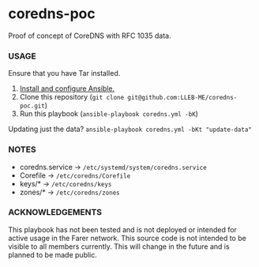 # coredns-poc
Proof of concept of CoreDNS with RFC 1035 data.

### USAGE
Ensure that you have Tar installed.

1. [Install and configure Ansible.](https://docs.ansible.com/ansible/latest/installation_guide/index.html)
2. Clone this repository (`git clone git@github.com:LLEB-ME/coredns-poc.git`)
3. Run this playbook (`ansible-playbook coredns.yml -bK`)

Updating just the data? `ansible-playbook coredns.yml -bKt "update-data"`

### NOTES
- coredns.service -> `/etc/systemd/system/coredns.service`
- Corefile        -> `/etc/coredns/Corefile`
- keys/*          -> `/etc/coredns/keys`
- zones/*         -> `/etc/coredns/zones`

### ACKNOWLEDGEMENTS
This playbook has not been tested and is not deployed or intended for active usage in the Farer network. This source code is not intended to be visible to all members currently. This will change in the future and is planned to be made public.
